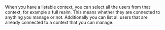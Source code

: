 When you have a listable context, you can select all the users from that context, for example a full realm. This means whether they are connected to anything you manage or not.
Additionally you can list all users that are already connected to a context that you can manage.